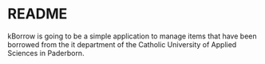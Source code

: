 # README

kBorrow is going to be a simple application to manage items that have been borrowed from the it department of the Catholic University of Applied Sciences in Paderborn.